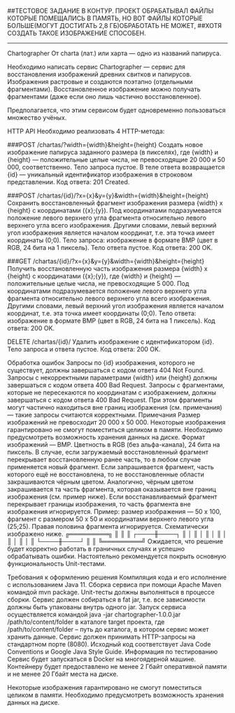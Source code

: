 ##ТЕСТОВОЕ ЗАДАНИЕ В КОНТУР. ПРОЕКТ ОБРАБАТЫВАЛ ФАЙЛЫ КОТОРЫЕ ПОМЕЩАЛИСЬ В ПАМЯТЬ, НО ВОТ ФАЙЛЫ КОТОРЫЕ БОЛЬШЕ(МОГУТ ДОСТИГАТЬ 2,8 ГБ)ОБРАБОТАТЬ НЕ МОЖЕТ,
##ХОТЯ СОЗДАТЬ ТАКОЕ ИЗОБРАЖЕНИЕ СПОСОБЕН.
**********************************************************************************
Chartographer
От charta (лат.) или харта — одно из названий папируса.

Необходимо написать сервис Chartographer — сервис для восстановления изображений древних свитков и папирусов. Изображения растровые и создаются поэтапно (отдельными фрагментами). Восстановленное изображение можно получать фрагментами (даже если оно лишь частично восстановленное).

Предполагается, что этим сервисом будет одновременно пользоваться множество учёных.

HTTP API
Необходимо реализовать 4 HTTP-метода:

###POST /chartas/?width={width}&height={height}
Создать новое изображение папируса заданного размера (в пикселях), где {width} и {height} — положительные целые числа, не превосходящие 20 000 и 50 000, соответственно.
Тело запроса пустое.
В теле ответа возвращается {id} — уникальный идентификатор изображения в строковом представлении.
Код ответа: 201 Created.

###POST /chartas/{id}/?x={x}&y={y}&width={width}&height={height}
Сохранить восстановленный фрагмент изображения размера {width} x {height} с координатами ({x};{y}). Под координатами подразумевается положение левого верхнего угла фрагмента относительно левого верхнего угла всего изображения. Другими словами, левый верхний угол изображения является началом координат, т.е. эта точка имеет координаты (0;0).
Тело запроса: изображение в формате BMP (цвет в RGB, 24 бита на 1 пиксель).
Тело ответа пустое.
Код ответа: 200 OK.

###GET /chartas/{id}/?x={x}&y={y}&width={width}&height={height}
Получить восстановленную часть изображения размера {width} x {height} с координатами ({x};{y}), где {width} и {height} — положительные целые числа, не превосходящие 5 000. Под координатами подразумевается положение левого верхнего угла фрагмента относительно левого верхнего угла всего изображения. Другими словами, левый верхний угол изображения является началом координат, т.е. эта точка имеет координаты (0;0).
Тело ответа: изображение в формате BMP (цвет в RGB, 24 бита на 1 пиксель).
Код ответа: 200 OK.

DELETE /chartas/{id}/
Удалить изображение с идентификатором {id}.
Тело запроса и ответа пустое.
Код ответа: 200 OK.

Обработка ошибок
Запросы по {id} изображения, которого не существует, должны завершаться с кодом ответа 404 Not Found.
Запросы с некорректными параметрами {width} или {height} должны завершаться с кодом ответа 400 Bad Request.
Запросы с фрагментами, которые не пересекаются по координатам с изображением, должны завершаться с кодом ответа 400 Bad Request. При этом фрагменты могут частично находиться вне границ изображения (см. примечания) — такие запросы считаются корректными.
Примечания
Размер изображений не превосходит 20 000 x 50 000.
Некоторые изображения гарантировано не смогут поместиться целиком в памяти. Необходимо предусмотреть возможность хранения данных на диске.
Формат изображений — BMP. Цветность в RGB (без альфа-канала), 24 бита на пиксель.
В случае, если загружаемый восстановленный фрагмент перекрывает восстановленную ранее часть, то в любом случае применяется новый фрагмент.
Если запрашивается фрагмент, часть которого ещё не восстановлена, то не восстановленные области закрашиваются чёрным цветом. Аналогично, чёрным цветом закрашивается та часть фрагмента, которая оказывается вне границ изображения (см. пример ниже).
Если восстанавливаемый фрагмент перекрывает границы изображения, то часть фрагмента вне изображения игнорируется. Пример: размер изображения — 50 x 100, фрагмент с размером 50 x 50 и координатами верхнего левого угла (25;25). Правая половина фрагмента игнорируется. Схематически изображено ниже.
╔═════════╗
║         ║
║    ┌────╫────┐
║    │    ║    │
║    │    ║    │
║    │    ║    │
║    └────╫────┘
║         ║
╚═════════╝
Ожидается, что решение будет корректно работать в граничных случаях и успешно обрабатывать ошибки. Настоятельно рекомендуется покрыть основную функциональность Unit-тестами.

Требования к оформлению решения
Компиляция кода и его исполнение c использованием Java 11.
Сборка сервиса при помощи Apache Maven командой mvn package.
Unit-тесты должны выполняться в процессе сборки.
Сервис должен собираться в fat jar, т.е. все зависимости должны быть упакованы внутрь одного jar.
Запуск сервиса осуществляется командой java -jar chartographer-1.0.0.jar /path/to/content/folder в каталоге target проекта, где /path/to/content/folder – путь до каталога, в котором сервис может хранить данные.
Сервис должен принимать HTTP-запросы на стандартном порте (8080).
Исходный код соответствует Java Code Conventions и Google Java Style Guide.
Информация по тестированию
Сервис будет запускаться в Docker на многоядерной машине. Контейнеру будет предоставлено не менее 2 Гбайт оперативной памяти и не менее 20 Гбайт места на диске.

Некоторые изображения гарантировано не смогут поместиться целиком в памяти. Необходимо предусмотреть возможность хранения данных на диске.
